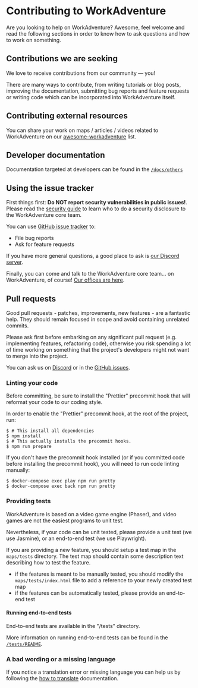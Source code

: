 # Contributing to WorkAdventure

Are you looking to help on WorkAdventure? Awesome, feel welcome and read the following sections in order to know how to
ask questions and how to work on something.

## Contributions we are seeking

We love to receive contributions from our community — you!

There are many ways to contribute, from writing tutorials or blog posts, improving the documentation,
submitting bug reports and feature requests or writing code which can be incorporated into WorkAdventure itself.

## Contributing external resources

You can share your work on maps / articles / videos related to WorkAdventure on our [awesome-workadventure](https://github.com/workadventure/awesome-workadventure) list.

## Developer documentation

Documentation targeted at developers can be found in the [`/docs/others`](docs/others/)

## Using the issue tracker

First things first: **Do NOT report security vulnerabilities in public issues!**.
Please read the [security guide](SECURITY.md) to learn who to do a security disclosure to the WorkAdventure core team.

You can use [GitHub issue tracker](https://github.com/thecodingmachine/workadventure/issues) to:

- File bug reports
- Ask for feature requests

If you have more general questions, a good place to ask is [our Discord server](https://discord.gg/G6Xh9ZM9aR).

Finally, you can come and talk to the WorkAdventure core team... on WorkAdventure, of course! [Our offices are here](https://play.staging.workadventu.re/@/tcm/workadventure/wa-village).

## Pull requests

Good pull requests - patches, improvements, new features - are a fantastic help. They should remain focused in scope
and avoid containing unrelated commits.

Please ask first before embarking on any significant pull request (e.g. implementing features, refactoring code),
otherwise you risk spending a lot of time working on something that the project's developers might not want to merge
into the project.

You can ask us on [Discord](https://discord.gg/G6Xh9ZM9aR) or in the [GitHub issues](https://github.com/thecodingmachine/workadventure/issues).

### Linting your code

Before committing, be sure to install the "Prettier" precommit hook that will reformat your code to our coding style.

In order to enable the "Prettier" precommit hook, at the root of the project, run:

```console
$ # This install all dependencies
$ npm install
$ # This actually installs the precommit hooks.
$ npm run prepare
```

If you don't have the precommit hook installed (or if you committed code before installing the precommit hook), you will need
to run code linting manually:

```console
$ docker-compose exec play npm run pretty
$ docker-compose exec back npm run pretty
```

### Providing tests

WorkAdventure is based on a video game engine (Phaser), and video games are not the easiest programs to unit test.

Nevertheless, if your code can be unit tested, please provide a unit test (we use Jasmine), or an end-to-end test (we use Playwright).

If you are providing a new feature, you should setup a test map in the `maps/tests` directory. The test map should contain
some description text describing how to test the feature.

* if the features is meant to be manually tested, you should modify the `maps/tests/index.html` file to add a reference
  to your newly created test map
* if the features can be automatically tested, please provide an end-to-end test

#### Running end-to-end tests

End-to-end tests are available in the "/tests" directory.

More information on running end-to-end tests can be found in the [`/tests/README`](/tests/README.md).

### A bad wording or a missing language

If you notice a translation error or missing language you can help us by following the [how to translate](docs/others/contributing/how-to-translate.md) documentation.
